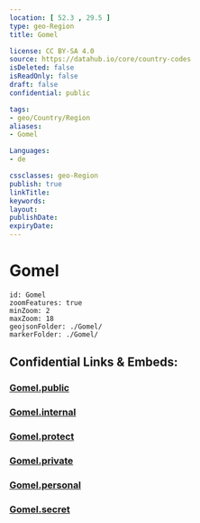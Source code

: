 ```yaml
---
location: [ 52.3 , 29.5 ] 
type: geo-Region
title: Gomel

license: CC BY-SA 4.0
source: https://datahub.io/core/country-codes
isDeleted: false
isReadOnly: false
draft: false
confidential: public

tags:
- geo/Country/Region
aliases:
- Gomel

Languages:
- de

cssclasses: geo-Region
publish: true
linkTitle: 
keywords: 
layout: 
publishDate: 
expiryDate: 
---
```


# Gomel

```leaflet
id: Gomel
zoomFeatures: true 
minZoom: 2 
maxZoom: 18
geojsonFolder: ./Gomel/
markerFolder: ./Gomel/
```


## Confidential Links & Embeds: 

### [Gomel.public](/_public/\Earth\Continent\Europe\Europe~East\Belarus\Oblasts~BelarusGomel.public.md) 

### [Gomel.internal](/_internal/\Earth\Continent\Europe\Europe~East\Belarus\Oblasts~BelarusGomel.internal.md) 

### [Gomel.protect](/_protect/\Earth\Continent\Europe\Europe~East\Belarus\Oblasts~BelarusGomel.protect.md) 

### [Gomel.private](/_private/\Earth\Continent\Europe\Europe~East\Belarus\Oblasts~BelarusGomel.private.md) 

### [Gomel.personal](/_personal/\Earth\Continent\Europe\Europe~East\Belarus\Oblasts~BelarusGomel.personal.md) 

### [Gomel.secret](/_secret/\Earth\Continent\Europe\Europe~East\Belarus\Oblasts~BelarusGomel.secret.md)

